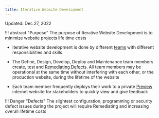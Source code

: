 ```yaml
---
title: Iterative Website Development
---
```


Updated: Dec 27, 2022

!!! abstract "Purpose"
    The purpose of Iterative Website Development is to minimize website projects life time costs

- Iterative website development is done by different [teams](team_overview.md) with different responsibilities and skills.
 
- The Define, Design, Develop, Deploy and Maintenance team members create, test and [Remediating Defects](defect_remediation_cost.md)​. All team members may be operational at the same time without interfering with each other, or the production website, during the lifetime of the website

- Each team member frequently deploys their work to a private [Preview](preview.md) internet website for stakeholders to quickly view and give feedback 

!!! Danger "Defects"
	The slightest configuration, programming or security defect issues during the project will require Remediating and increasing overall lifetime costs 
	

